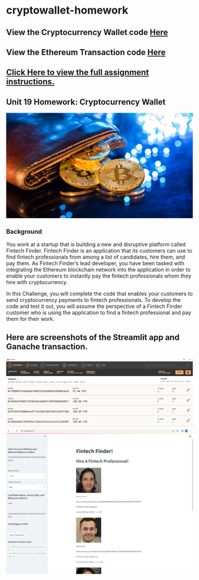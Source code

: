 # cryptowallet-homework

## View the Cryptocurrency Wallet code [Here](https://github.com/themichaelfoley/cryptowallet-homework/blob/main/Starter-Code/crypto_wallet.py)
## View the Ethereum Transaction code [Here](https://github.com/themichaelfoley/cryptowallet-homework/blob/main/Starter-Code/fintech_finder.py)
## [Click Here to view the full assignment instructions.](https://github.com/themichaelfoley/cryptowallet-homework/tree/main/Starter-Code)
## Unit 19 Homework: Cryptocurrency Wallet

![An image shows a wallet with bitcoin.](Images/19-4-challenge-image.png)

### Background

You work at a startup that is building a new and disruptive platform called Fintech Finder. Fintech Finder is an application that its customers can use to find fintech professionals from among a list of candidates, hire them, and pay them. As Fintech Finder’s lead developer, you have been tasked with integrating the Ethereum blockchain network into the application in order to enable your customers to instantly pay the fintech professionals whom they hire with cryptocurrency.

In this Challenge, you will complete the code that enables your customers to send cryptocurrency payments to fintech professionals. To develop the code and test it out, you will assume the perspective of a Fintech Finder customer who is using the application to find a fintech professional and pay them for their work.





## Here are screenshots of the Streamlit app and Ganache transaction.
![Ganache transaction verification](Images/ganache19hw.png)
![Streamlit ethereum transaction](Images/fintech_finder.png)
